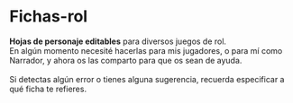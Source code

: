 # Fichas-rol
**Hojas de personaje editables** para diversos juegos de rol.<br>
En algún momento necesité hacerlas para mis jugadores, o para mí como Narrador, y ahora os las comparto para que os sean de ayuda.
<br><br>
Si detectas algún error o tienes alguna sugerencia, recuerda especificar a qué ficha te refieres.
